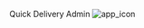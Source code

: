 Quick Delivery Admin
![app_icon](https://github.com/user-attachments/assets/b62cc478-36ea-46d5-be30-41be036ec61e)
